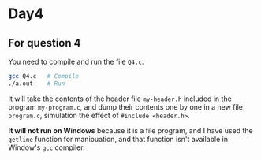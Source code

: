 # Day4

## For question 4

You need to compile and run the file `Q4.c`.
```sh
gcc Q4.c   # Compile
./a.out    # Run
```

It will take the contents of the header file `my-header.h` included in the program `my-program.c`, and dump their contents one by one in a new file `program.c`, simulation the effect of `#include <header.h>`.

**It will not run on Windows** because it is a file program, and I have used the `getline` function for manipuation, and that function isn't available in Window's `gcc` compiler.
